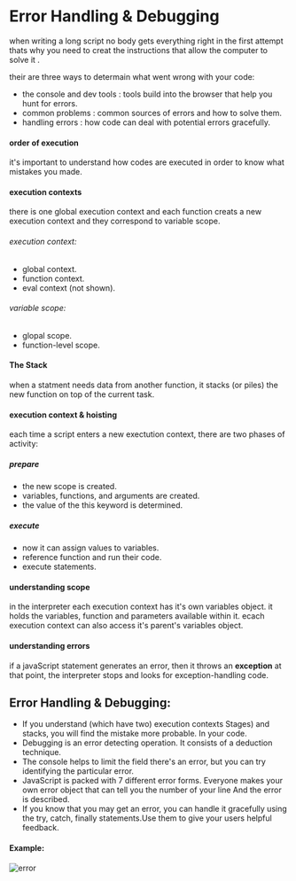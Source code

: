 #  Error Handling & Debugging

when writing a long script no body gets everything right in the first attempt thats why you need to creat the instructions that allow the computer to solve it . 
 
their are three ways to determain what went wrong with your code:
* the console and dev tools : tools build into the browser that help you hunt for errors. 
* common problems : common sources of errors and how to solve them. 
* handling errors : how code can deal with potential errors gracefully. 
#### order of execution 

it's important to understand how codes are executed in order to know what mistakes you made. 

#### execution contexts 

there is one global execution context and each function creats a new execution context and they correspond to variable scope. 

###### execution context: 
* global context.
* function context. 
* eval context (not shown). 
###### variable scope: 
* glopal scope. 
* function-level scope. 


#### The Stack 

when a statment needs data from another function, it stacks (or piles) the new function on top of the current task. 


#### execution context & hoisting

each time a script enters a new exectution context, there are two phases of activity: 

##### prepare 
* the new scope is created. 
* variables, functions, and arguments are created. 
* the value of the this keyword is determined. 
##### execute 
* now it can assign values to variables. 
* reference function and run their code. 
* execute statements. 

#### understanding scope 
in the interpreter each execution context has it's own variables object. 
it holds the variables, function and parameters available within it. 
ecach execution context can also access it's parent's variables object. 


#### understanding errors 

if a javaScript statement generates an error, then it throws an **exception** at that point, the interpreter stops and looks for exception-handling code. 

## Error Handling & Debugging:
- If you understand (which have two) execution contexts Stages) and stacks, you will find the mistake more probable. In your code.
- Debugging is an error detecting operation. It consists of a deduction technique.
- The console helps to limit the field there's an error, but you can try identifying the particular error.
- JavaScript is packed with 7 different error forms. Everyone makes your own error object that can tell you the number of your line And the error is described.
- If you know that you may get an error, you can handle it gracefully using the try, catch, finally statements.Use them to give your users helpful feedback.
#### Example:
![error](https://www.positronx.io/wp-content/uploads/2019/11/angular-error-handling-7253-01.png)
